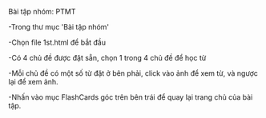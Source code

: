 ﻿Bài tập nhóm: PTMT

-Trong thư mục 'Bài tập nhóm'

-Chọn file  1st.html  để bắt đầu

-Có 4 chủ đề được đặt sẵn, chọn 1 trong 4 chủ đề để học từ

-Mỗi chủ đề có một số từ đặt ở bên phải, click vào ảnh để xem từ, và ngược lại để xem ảnh.

-Nhấn vào mục FlashCards góc trên bên trái để quay lại trang chủ của bài tập.